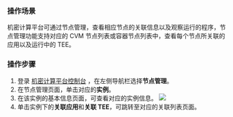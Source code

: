### 操作场景
机密计算平台可通过节点管理，查看相应节点的关联信息以及观察运行的程序，节点管理功能支持对应的 CVM 节点列表或容器节点列表中，查看每个节点所关联的应用以及运行中的 TEE。

### 操作步骤
1. 登录 [机密计算平台控制台](https://console.cloud.tencent.com/ccp) ，在左侧导航栏选择**节点管理**。
2. 在节点管理页面，单击对应的**实例**。
3. 在该实例的基本信息页面，可查看对应的实例信息。
![](https://qcloudimg.tencent-cloud.cn/raw/b75a9c8f9c735eca073e35cc171455a2.png)
3. 单击实例下的**关联应用**和**关联 TEE**，可跳转至对应的关联列表页面。
